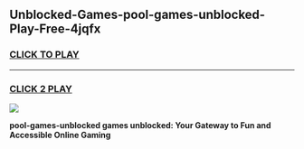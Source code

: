 
## Unblocked-Games-pool-games-unblocked-Play-Free-4jqfx
<h3>
<a href="https://premium76.site?title=pool-games-unblocked&ref=21A">CLICK TO PLAY</a></h3>
<hr>

<h3>
<a href="https://premium76.site?title=pool-games-unblocked&ref=21A">CLICK 2 PLAY</a>
  
</h3>

<a href="https://premium76.site?title=pool-games-unblocked&ref=21A"><img src="https://clearcache.store/games.png"></a>


**pool-games-unblocked games unblocked: Your Gateway to Fun and Accessible Online Gaming**
